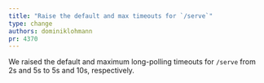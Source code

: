 ```yaml
---
title: "Raise the default and max timeouts for `/serve`"
type: change
authors: dominiklohmann
pr: 4370
---
```


We raised the default and maximum long-polling timeouts for `/serve` from 2s and
5s to 5s and 10s, respectively.
